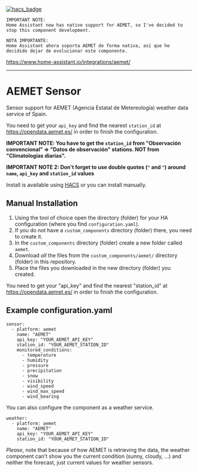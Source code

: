 [![hacs_badge](https://img.shields.io/badge/HACS-Default-orange.svg?style=for-the-badge)](https://github.com/custom-components/hacs)

```
IMPORTANT NOTE:
Home Assistant now has native support for AEMET, so I've decided to stop this component development.

NOTA IMPORTANTE:
Home Assistant ahora soporta AEMET de forma nativa, así que he decidido dejar de evolucionar este componente.
```

https://www.home-assistant.io/integrations/aemet/

---

# AEMET Sensor

Sensor support for AEMET (Agencia Estatal de Metereología) weather data service of Spain.

You need to get your `api_key` and find the nearest `station_id` at https://opendata.aemet.es/
in order to finish the configuration.

**IMPORTANT NOTE: You have to get the `station_id` from "Observación convencional" => "Datos de observación" stations. **NOT** from "Climatologías diarias".**

**IMPORTANT NOTE 2: Don't forget to use double quotes (`"` and `"`) around `name`, `api_key` and `station_id` values**

Install is available using [HACS](https://github.com/custom-components/hacs) or you can install manually.

## Manual Installation

1. Using the tool of choice open the directory (folder) for your HA configuration (where you find `configuration.yaml`).
2. If you do not have a `custom_components` directory (folder) there, you need to create it.
3. In the `custom_components` directory (folder) create a new folder called `aemet`.
4. Download _all_ the files from the `custom_components/aemet/` directory (folder) in this repository.
5. Place the files you downloaded in the new directory (folder) you created.

You need to get your "api_key" and find the nearest "station_id" at https://opendata.aemet.es/
in order to finish the configuration.

## Example configuration.yaml

```
sensor:
  - platform: aemet
    name: "AEMET"
    api_key: "YOUR_AEMET_API_KEY"
    station_id: "YOUR_AEMET_STATION_ID"
    monitored_conditions:
      - temperature
      - humidity
      - pressure
      - precipitation
      - snow
      - visibility
      - wind_speed
      - wind_max_speed
      - wind_bearing
```

You can also configure the component as a weather service.

```
weather:
  - platform: aemet
    name: "AEMET"
    api_key: "YOUR_AEMET_API_KEY"
    station_id: "YOUR_AEMET_STATION_ID"
```

*Please*, note that because of how AEMET is retrieving the data, the weather component can't show you the current condition (sunny, cloudy, ...) and neither the forecast, just current values for weather sensors.
